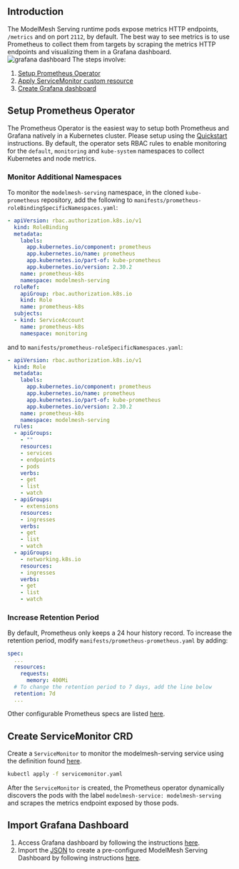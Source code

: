## Introduction
The ModelMesh Serving runtime pods expose metrics HTTP endpoints, `/metrics` and on port `2112`, by default. The best way to see metrics is to use Prometheus to collect them from targets by scraping the metrics HTTP endpoints and visualizing them in a Grafana dashboard.
![grafana dashboard](../images/grafana_dashboard_modelmesh_example_1.jpg)
The steps involve:
1. [Setup Prometheus Operator](#Setup-Prometheus-Operator)
2. [Apply ServiceMonitor custom resource](#Create-ServiceMonitor-CRD)
3. [Create Grafana dashboard](#Import-Grafana-Dashboard)

## Setup Prometheus Operator
The Prometheus Operator is the easiest way to setup both Prometheus and Grafana natively in a Kubernetes cluster. Please setup using the [Quickstart](https://github.com/prometheus-operator/kube-prometheus#quickstart) instructions.
By default, the operator sets RBAC rules to enable monitoring for the `default`, `monitoring` and `kube-system` namespaces to collect Kubernetes and node metrics.

### Monitor Additional Namespaces
To monitor the `modelmesh-serving` namespace, in the cloned `kube-prometheus` repository, add the following to `manifests/prometheus-roleBindingSpecificNamespaces.yaml`:

```yaml
- apiVersion: rbac.authorization.k8s.io/v1
  kind: RoleBinding
  metadata:
    labels:
      app.kubernetes.io/component: prometheus
      app.kubernetes.io/name: prometheus
      app.kubernetes.io/part-of: kube-prometheus
      app.kubernetes.io/version: 2.30.2
    name: prometheus-k8s
    namespace: modelmesh-serving
  roleRef:
    apiGroup: rbac.authorization.k8s.io
    kind: Role
    name: prometheus-k8s
  subjects:
  - kind: ServiceAccount
    name: prometheus-k8s
    namespace: monitoring
```

and to `manifests/prometheus-roleSpecificNamespaces.yaml`:
```yaml
- apiVersion: rbac.authorization.k8s.io/v1
  kind: Role
  metadata:
    labels:
      app.kubernetes.io/component: prometheus
      app.kubernetes.io/name: prometheus
      app.kubernetes.io/part-of: kube-prometheus
      app.kubernetes.io/version: 2.30.2
    name: prometheus-k8s
    namespace: modelmesh-serving
  rules:
  - apiGroups:
    - ""
    resources:
    - services
    - endpoints
    - pods
    verbs:
    - get
    - list
    - watch
  - apiGroups:
    - extensions
    resources:
    - ingresses
    verbs:
    - get
    - list
    - watch
  - apiGroups:
    - networking.k8s.io
    resources:
    - ingresses
    verbs:
    - get
    - list
    - watch
```

### Increase Retention Period
By default, Prometheus only keeps a 24 hour history record. To increase the retention period, modify `manifests/prometheus-prometheus.yaml` by adding:
```yaml
spec:
  ...
  resources:
    requests:
      memory: 400Mi
  # To change the retention period to 7 days, add the line below
  retention: 7d
  ...
```
Other configurable Prometheus specs are listed [here](https://github.com/prometheus-operator/prometheus-operator/blob/44086aa3ab37715b058ea67fad1fd3a963380f54/Documentation/api.md#prometheusspec).

## Create ServiceMonitor CRD
Create a `ServiceMonitor` to monitor the modelmesh-serving service using the definition found [here](./servicemonitor.yaml).
```bash
kubectl apply -f servicemonitor.yaml
```
After the `ServiceMonitor` is created, the Prometheus operator dynamically discovers the pods with the label `modelmesh-service: modelmesh-serving` and scrapes the metrics endpoint exposed by those pods.

## Import Grafana Dashboard
1. Access Grafana dashboard by following the instructions [here](https://github.com/prometheus-operator/kube-prometheus/blob/main/docs/access-ui.md#grafana).
2. Import the [JSON](./modelmesh_grafana_dashboard_1634165844916.json) to create a pre-configured ModelMesh Serving Dashboard by following instructions [here](https://grafana.com/docs/grafana/latest/dashboards/export-import/#import-dashboard).
